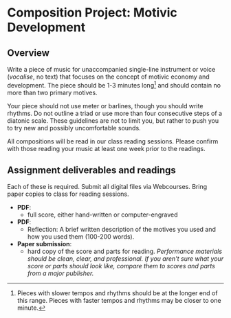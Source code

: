 # Composition Project: Motivic Development

## Overview

Write a piece of music for unaccompanied single-line instrument or voice (_vocalise_, no text) that focuses on the concept of motivic economy and development. The piece should be 1-3 minutes long[^length] and should contain no more than two primary motives.

Your piece should not use meter or barlines, though you should write rhythms. Do not outline a triad or use more than four consecutive steps of a diatonic scale. These guidelines are not to limit you, but rather to push you to try new and possibly uncomfortable sounds.

All compositions will be read in our class reading sessions. Please confirm with those reading your music at least one week prior to the readings.

## Assignment deliverables and readings

Each of these is required. Submit all digital files via Webcourses. Bring paper copies to class for reading sessions.

* **PDF**:
    * full score, either hand-written or computer-engraved
* **PDF**:
    * Reflection: A brief written description of the motives you used and how you used them (100-200 words).
* **Paper submission**:
    * hard copy of the score and parts for reading. *Performance materials should be clean, clear, and professional. If you aren't sure what your score or parts should look like, compare them to scores and parts from a major publisher.*

[^length]: Pieces with slower tempos and rhythms should be at the longer end of this range. Pieces with faster tempos and rhythms may be closer to one minute.

